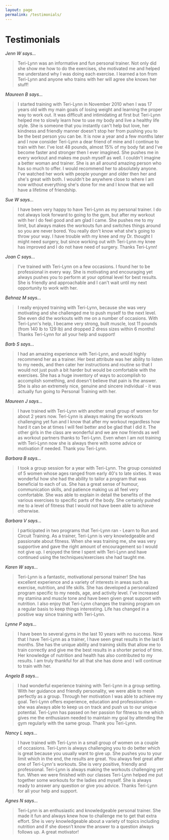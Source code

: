 ```yaml
---
layout: page
permalink: /testimonials/
---
```


# Testimonials

*Jenn W says...*

> Teri-Lynn was an informative and fun personal trainer. Not only did she show 
me how to do the exercises, she motivated me and helped me understand why I was 
doing each exercise. I learned a ton from Teri-Lynn and anyone who trains with 
her will agree she knows her stuff!


*Maureen B says...*

> I started training with Teri-Lynn in November 2010 when I was 17 years old 
with my main goals of losing weight and learning the proper way to work out. It 
was difficult and intimidating at first but Teri-Lynn helped me to slowly learn 
how to use my body and live a healthy life style. She is someone that you 
instantly can't help but love, her kindness and friendly manner doesn't stop 
her from pushing you to be the best person you can be. It is now a year and a 
few months later and I now consider Teri-Lynn a dear friend of mine and I 
continue to train with her. I've lost 48 pounds, almost 15% of my body fat and 
I've become faster and stronger then I ever imagined. She pushes me in every 
workout and makes me push myself as well. I couldn't imagine a better woman and 
trainer. She is an all around amazing person who has so much to offer. I would 
recommend her to absolutely anyone. I've watched her work with people younger 
and older then her and she's great with both. I wouldn't be anywhere close to 
where I am now without everything she's done for me and I know that we will 
have a lifetime of friendship.


*Sue W says...*

> I have been very happy to have Teri-Lynn as my personal trainer. I do not 
always look forward to going to the gym, but after my workout with her I do 
feel good and am glad I came. She pushes me to my limit, but always makes the 
workouts fun and switches things around so you are never bored. You really 
don't know what she's going to throw your way. I have trouble with my knee and 
my Dr. thought I might need surgery, but since working out with Teri-Lynn my 
knee has improved and I do not have need of surgery. Thanks Teri-Lynn!


*Joan C says...*

> I've trained with Teri-Lynn on a few occasions. I found her to be 
professional in every way. She is motivating and encouraging yet always pushes 
you to perform at your optimal level for best results. She is friendly and 
approachable and I can't wait until my next opportunity to work with her.


*Behnaz M says...*

> I really enjoyed training with Teri-Lynn, because she was very motivating and 
she challenged me to push myself to the next level. She even did the workouts 
with me on a number of occasions. With Teri-Lynn's help, I became very strong, 
built muscle, lost 11 pounds (from 140 lb to 129 lb) and dropped 2 dress sizes 
within 6 months! Thanks Teri-Lynn for all your help and support!


*Barb S says...*

> I had an amazing experience with Teri-Lynn, and would highly recommend her as 
a trainer. Her best attribute was her ability to listen to my needs, and then 
cater her instructions and routine so that I would not just push a bit harder 
but would be comfortable with the exercises. She has a huge inventory of ways 
to accomplish to accomplish something, and doesn't believe that pain is the 
answer. She is also an extremely nice, genuine and sincere individual - it was 
actually fun going to Personal Training with her.


*Maureen J says...*

> I have trained with Teri-Lynn with another small group of women for about 
2 years now. Teri-Lynn is always making the workouts challenging yet fun and I 
know that after my workout regardless how hard it can be at times I will feel 
better and be glad that I did it. The other girls in the class are wonderful 
and we are now friends as well as workout partners thanks to Teri-Lynn. Even 
when I am not training with Teri-Lynn now she is always there with some advice 
or motivation if needed. Thank you Teri-Lynn.


*Barbara B says...*

> I took a group session for a year with Teri-Lynn. The group consisted of 5 
women whose ages ranged from early 40's to late sixties. It was wonderful how 
she had the ability to tailor a program that was beneficial to each of us. She 
has a great sense of humour, communication skills, and patience making us all 
feel very comfortable. She was able to explain in detail the benefits of the 
various exercises to specific parts of the body. She certainly pushed me to a 
level of fitness that I would not have been able to achieve otherwise.


*Barbara V says...*

> I participated in two programs that Teri-Lynn ran - Learn to Run and Circuit 
Training. As a trainer, Teri-Lynn is very knowledgeable and passionate about 
fitness. When she was training me, she was very supportive and gave the right 
amount of encouragement so I would not give up. I enjoyed the time I spent with 
Teri-Lynn and have continued using the techniques/exercises she had taught me.


*Karen W says...*

> Teri-Lynn is a fantastic, motivational personal trainer! She has excellent 
experience and a variety of interests in areas such as exercise, nutrition, 
and life skills. She has developed a personalized program specific to my needs, 
age, and activity level. I’ve increased my stamina and muscle tone and have 
been given great support with nutrition. I also enjoy that Teri-Lynn changes 
the training program on a regular basis to keep things interesting. Life has 
changed in a positive way since training with Teri-Lynn.


*Lynne P says...*

> I have been to several gyms in the last 10 years with no success. Now that
I have Teri-Lynn as a trainer,  I have seen great results in the last 6 months. 
She has the unique ability and training skills that allow me to train correctly 
and give me the best results in a shorter period of time. Her knowledge of 
nutrition and health has also contributed to my results. I am truly thankful 
for all that she has done and I will continue to train with her.


*Angela B says...*

> I had wonderful experience training with Teri-Lynn in a group setting. With 
her guidance and friendly personality, we were able to mesh perfectly as a group. 
Through her motivation I was able to achieve my goal. Teri-Lynn offers experience, 
education and professionalism – she was always able to keep us on track and push 
us to our unique potential. Teri-Lynn has passed on her passion for fitness to me 
which gives me the enthusiasm needed to maintain my goal by attending the gym 
regularly with the same group. Thank you Teri-Lynn.


*Nancy L says...*

> I have trained with Teri-Lynn in a small group of women on a couple of occasions.
Teri-Lynn is always challenging you to do better which is great because you usually 
want to give up. She pushes you to your limit which in the end, the results are 
great. You always feel great after one of Teri-Lynn's workouts. She is very positive, 
friendly and professional. Teri-Lynn is always making the workouts challenging yet fun. 
When we were finished with our classes Teri-Lynn helped me put together some workouts 
for the ladies and myself. She is always ready to answer any question or give you advice.
Thanks Teri-Lynn for all your help and support. 


*Agnes N says...*

> Teri-Lynn is an enthusiastic and knowledgeable personal trainer. She made it fun and 
always knew how to challenge me to get that extra effort. She is very knowledgeable about 
a variety of topics including nutrition and if she doesn’t know the answer to a question 
always follows up. A great motivator!
